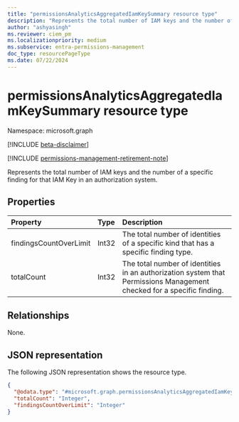 ```yaml
---
title: "permissionsAnalyticsAggregatedIamKeySummary resource type"
description: "Represents the total number of IAM keys and the number of a specific finding for that IAM Key in an authorization system."
author: "ashyasingh"
ms.reviewer: ciem_pm
ms.localizationpriority: medium
ms.subservice: entra-permissions-management
doc_type: resourcePageType
ms.date: 07/22/2024
---
```


# permissionsAnalyticsAggregatedIamKeySummary resource type

Namespace: microsoft.graph

[!INCLUDE [beta-disclaimer](../../includes/beta-disclaimer.md)]

[!INCLUDE [permissions-management-retirement-note](../../includes/permissions-management-retirement-note.md)]

Represents the total number of IAM keys and the number of a specific finding for that IAM Key in an authorization system.

## Properties
|Property|Type|Description|
|:---|:---|:---|
|findingsCountOverLimit|Int32|The total number of identities of a specific kind that has a specific finding type.|
|totalCount|Int32|The total number of identities in an authorization system that Permissions Management checked for a specific finding.|

## Relationships
None.

## JSON representation
The following JSON representation shows the resource type.
<!-- {
  "blockType": "resource",
  "@odata.type": "microsoft.graph.permissionsAnalyticsAggregatedIamKeySummary"
}
-->
``` json
{
  "@odata.type": "#microsoft.graph.permissionsAnalyticsAggregatedIamKeySummary",
  "totalCount": "Integer",
  "findingsCountOverLimit": "Integer"
}
```


